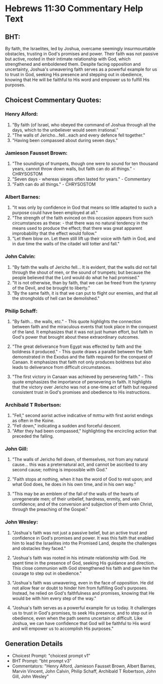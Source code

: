 # Hebrews 11:30 Commentary Help Text

## BHT:
By faith, the Israelites, led by Joshua, overcame seemingly insurmountable obstacles, trusting in God's promises and power. Their faith was not passive but active, rooted in their intimate relationship with God, which strengthened and emboldened them. Despite facing opposition and uncertainty, Joshua's unwavering faith serves as a powerful example for us to trust in God, seeking His presence and stepping out in obedience, knowing that He will be faithful to His word and empower us to fulfill His purposes.

## Choicest Commentary Quotes:
### Henry Alford:
1. "By faith (of Israel, who obeyed the command of Joshua through all the days, which to the unbeliever would seem irrational." 
2. "The walls of Jericho...fell...each and every defence fell together."
3. "Having been compassed about during seven days."

### Jamieson Fausset Brown:
1. "The soundings of trumpets, though one were to sound for ten thousand years, cannot throw down walls, but faith can do all things." - CHRYSOSTOM
2. "Seven days - whereas sieges often lasted for years." - Commentary
3. "Faith can do all things." - CHRYSOSTOM

### Albert Barnes:
1. "It was only by confidence in God that means so little adapted to such a purpose could have been employed at all."
2. "The strength of the faith evinced on this occasion appears from such circumstances as these: - that there was no natural tendency in the means used to produce the effect; that there was great apparent improbability that the effect would follow."
3. "Let them blow on. Let them still lift up their voice with faith in God, and in due time the walls of the citadel will totter and fall."

### John Calvin:
1. "By faith the walls of Jericho fell... It is evident, that the walls did not fall through the shout of men, or the sound of trumpets; but because the people believed that the Lord would do what he had promised." 
2. "It is not otherwise, than by faith, that we can be freed from the tyranny of the Devil, and be brought to liberty."
3. "By the same faith, it is that we can put to flight our enemies, and that all the strongholds of hell can be demolished."

### Philip Schaff:
1. "By faith... the walls, etc." - This quote highlights the connection between faith and the miraculous events that took place in the conquest of the land. It emphasizes that it was not just human effort, but faith in God's power that brought about these extraordinary outcomes.

2. "The great deliverance from Egypt was effected by faith and the boldness it produced." - This quote draws a parallel between the faith demonstrated in the Exodus and the faith required for the conquest of Canaan. It emphasizes that faith not only produces boldness but also leads to deliverance from difficult circumstances.

3. "The first victory in Canaan was achieved by persevering faith." - This quote emphasizes the importance of persevering in faith. It highlights that the victory over Jericho was not a one-time act of faith but required consistent trust in God's promises and obedience to His instructions.

### Archibald T Robertson:
1. "Fell," second aorist active indicative of πιπτω with first aorist endings as often in the Koine.
2. "Fell down," indicating a sudden and forceful descent.
3. "After they had been compassed," highlighting the encircling action that preceded the falling.

### John Gill:
1. "The walls of Jericho fell down, of themselves, not from any natural cause... this was a preternatural act, and cannot be ascribed to any second cause; nothing is impossible with God." 

2. "Faith stops at nothing, when it has the word of God to rest upon; and what God does, he does in his own time, and in his own way." 

3. "This may be an emblem of the fall of the walls of the hearts of unregenerate men; of their unbelief, hardness, enmity, and vain confidence; and of the conversion and subjection of them unto Christ, through the preaching of the Gospel."

### John Wesley:
1. "Joshua's faith was not just a passive belief, but an active trust and confidence in God's promises and power. It was this faith that enabled him to lead the Israelites into the Promised Land, despite the challenges and obstacles they faced."

2. "Joshua's faith was rooted in his intimate relationship with God. He spent time in the presence of God, seeking His guidance and direction. This close communion with God strengthened his faith and gave him the courage to step out in obedience."

3. "Joshua's faith was unwavering, even in the face of opposition. He did not allow fear or doubt to hinder him from fulfilling God's purposes. Instead, he relied on God's faithfulness and promises, knowing that He would be with him every step of the way."

4. "Joshua's faith serves as a powerful example for us today. It challenges us to trust in God's promises, to seek His presence, and to step out in obedience, even when the path seems uncertain or difficult. Like Joshua, we can have confidence that God will be faithful to His word and will empower us to accomplish His purposes."


## Generation Details
- Choicest Prompt: "choicest prompt v1"
- BHT Prompt: "bht prompt v3"
- Commentators: "Henry Alford, Jamieson Fausset Brown, Albert Barnes, Marvin Vincent, John Calvin, Philip Schaff, Archibald T Robertson, John Gill, John Wesley"
